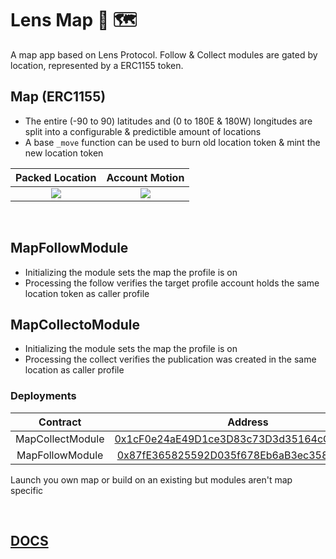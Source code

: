 # Lens Map 🌱 🗺️

A map app based on Lens Protocol. Follow & Collect modules are gated by location, represented by a ERC1155 token.

## Map (ERC1155)
- The entire (-90 to 90) latitudes and (0 to 180E & 180W) longitudes are split into a configurable & predictible amount of locations
- A base `_move` function can be used to burn old location token & mint the new location token

Packed Location             |  Account Motion
:-------------------------:|:-------------------------:
![](https://i.imgur.com/axSt3eK.png)  |  ![](https://i.imgur.com/AzdXqKS.png)


<br/>

## MapFollowModule

- Initializing the module sets the map the profile is on
- Processing the follow verifies the target profile account holds the same location token as caller profile

## MapCollectoModule

- Initializing the module sets the map the profile is on
- Processing the collect verifies the publication was created in the same location as caller profile
  
### Deployments


Contract             | Address
:-------------------------:|:-------------------------:
MapCollectModule | [0x1cF0e24aE49D1ce3D83c73D3d35164cC1b735b05](https://polygonscan.com/address/0x1cF0e24aE49D1ce3D83c73D3d35164cC1b735b05)
MapFollowModule | [0x87fE365825592D035f678Eb6aB3ec35878da8348](https://polygonscan.com/address/0x87fE365825592D035f678Eb6aB3ec35878da8348)

Launch you own map or build on an existing but modules aren't map specific

<br/>

## [DOCS](docs/src/SUMMARY.md)

